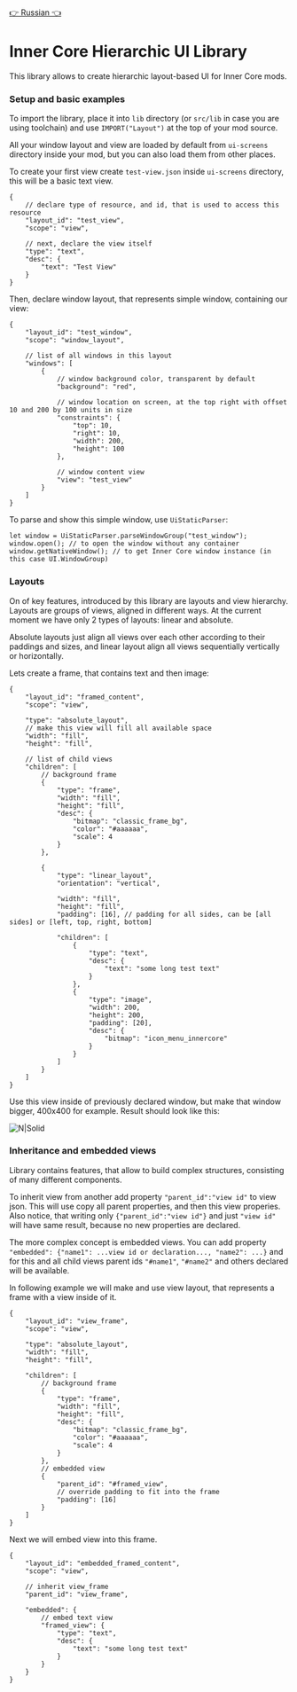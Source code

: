 [👉 Russian 👈](README.ru.md)

# Inner Core Hierarchic UI Library
This library allows to create hierarchic layout-based UI for Inner Core mods. 

### Setup and basic examples
To import the library, place it into `lib` directory (or `src/lib` in case you are using toolchain) and use `IMPORT("Layout")` at the top of your mod source.

All your window layout and view are loaded by default from `ui-screens` directory inside your mod, but you can also load them from other places.

To create your first view create `test-view.json` inside `ui-screens` directory, this will be a basic text view.

```
{
    // declare type of resource, and id, that is used to access this resource
    "layout_id": "test_view",
    "scope": "view",
    
    // next, declare the view itself
    "type": "text",
    "desc": {
        "text": "Test View"
    }
}
```

Then, declare window layout, that represents simple window, containing our view:

```
{
    "layout_id": "test_window",
    "scope": "window_layout",
    
    // list of all windows in this layout
    "windows": [
        {
            // window background color, transparent by default
            "background": "red",
            
            // window location on screen, at the top right with offset 10 and 200 by 100 units in size
            "constraints": {
                "top": 10,
                "right": 10,
                "width": 200,
                "height": 100
            },
            
            // window content view
            "view": "test_view"
        }
    ]
}
```

To parse and show this simple window, use `UiStaticParser`:
```
let window = UiStaticParser.parseWindowGroup("test_window");
window.open(); // to open the window without any container
window.getNativeWindow(); // to get Inner Core window instance (in this case UI.WindowGroup)
```

### Layouts
On of key features, introduced by this library are layouts and view hierarchy. Layouts are groups of views, aligned in different ways. At the current moment we have only 2 types of layouts: linear and absolute.

Absolute layouts just align all views over each other according to their paddings and sizes, and linear layout align all views sequentially vertically or horizontally.

Lets create a frame, that contains text and then image:
```
{
    "layout_id": "framed_content",
    "scope": "view",
    
    "type": "absolute_layout",
    // make this view will fill all available space
    "width": "fill",
    "height": "fill",
    
    // list of child views
    "children": [
        // background frame
        {
            "type": "frame",
            "width": "fill",
            "height": "fill",
            "desc": {
                "bitmap": "classic_frame_bg",
                "color": "#aaaaaa",
                "scale": 4
            }
        },
        
        {
            "type": "linear_layout",
            "orientation": "vertical",
            
            "width": "fill",
            "height": "fill",
            "padding": [16], // padding for all sides, can be [all sides] or [left, top, right, bottom]
            
            "children": [
                {
                    "type": "text",
                    "desc": {
                        "text": "some long test text"    
                    }
                },
                {
                    "type": "image",
                    "width": 200,
                    "height": 200,
                    "padding": [20],
                    "desc": {
                        "bitmap": "icon_menu_innercore"
                    }
                }
            ]
        }
    ]
}
```

Use this view inside of previously declared window, but make that window bigger, 400x400 for example. Result should look like this:

![N|Solid](https://i.imgur.com/Kc4ZArg.png)


### Inheritance and embedded views
Library contains features, that allow to build complex structures, consisting of many different components.

To inherit view from another add property `"parent_id":"view id"` to view json. This will use copy all parent properties, and then this view properies. Also notice, that writing only `{"parent_id":"view id"}` and just `"view id"` will have same result, because no new properties are declared.

The more complex concept is embedded views. You can add property `"embedded": {"name1": ...view id or declaration..., "name2": ...}` and for this and all child views parent ids `"#name1"`, `"#name2"` and others declared will be available.

In following example we will make and use view layout, that represents a frame with a view inside of it.

```
{
    "layout_id": "view_frame",
    "scope": "view",
    
    "type": "absolute_layout",
    "width": "fill",
    "height": "fill",
    
    "children": [
        // background frame
        {
            "type": "frame",
            "width": "fill",
            "height": "fill",
            "desc": {
                "bitmap": "classic_frame_bg",
                "color": "#aaaaaa",
                "scale": 4
            }
        },
        // embedded view
        {
            "parent_id": "#framed_view",
            // override padding to fit into the frame
            "padding": [16]
        }
    ]
}
```

Next we will embed view into this frame.
```
{
    "layout_id": "embedded_framed_content",
    "scope": "view",
    
    // inherit view_frame
    "parent_id": "view_frame",
    
    "embedded": {
        // embed text view
        "framed_view": {
            "type": "text",
            "desc": {
                "text": "some long test text"    
            }
        }
    }
}
```




